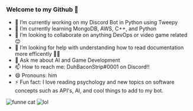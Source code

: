 ### Welcome to my Github 👋

<!--
**jakeupz/jakeupz** is a ✨ _special_ ✨ repository because its `README.md` (this file) appears on your GitHub profile.

Here are some ideas to get you started:
-->
- 🔭 I’m currently working on my Discord Bot in Python using Tweepy 
- 🌱 I’m currently learning MongoDB, AWS, C++, and Python
- 👯 I’m looking to collaborate on anything DevOps or video game related 😊
- 🤔 I’m looking for help with understanding how to read documentation more efficently 😵‍💫
- 💬 Ask me about AI and Game Development
- 📫 How to reach me: DuhBaconStrip#0001 on Discord!!
- 😄 Pronouns: him
- ⚡ Fun fact: I love reading psychology and new topics on software concepts such as API's, AI, and cool things to add to my bot.  

<img src="https://media.discordapp.net/attachments/669796626784714756/1020035199247056906/image0-1-3.gif" alt="funne cat" >

<img src="https://cdn.discordapp.com/attachments/820941967214903306/820942977639776276/myman.gif" alt="lol">
